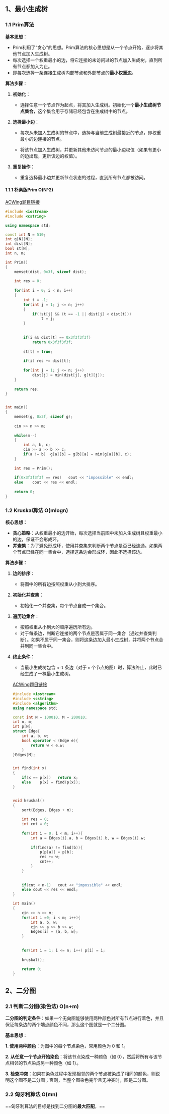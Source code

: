 ## 1、最小生成树

### 1.1 Prim算法

**基本思想**：

* Prim利用了“贪心”的思想。Prim算法的核心思想是从一个节点开始，逐步将其他节点加入生成树。
* 每次选择一个权重最小的边，将它连接的未访问过的节点加入生成树，直到所有节点都加入为止。
* 即每次选择一条连接生成树内部节点和外部节点的**最小权重边**。

**算法步骤**：

1. **初始化**：
   * 选择任意一个节点作为起点，将其加入生成树。初始化一个**最小生成树节点集合**，这个集合用于存储已经包含在生成树中的节点。

2. **选择最小边**：

   * 每次从未加入生成树的节点中，选择与当前生成树最接近的节点，即权重最小的边连接的节点。

   * 将该节点加入生成树，并更新其他未访问节点的最小边权值（如果有更小的边出现，更新该边的权值）。

3. **重复操作**：
   * 重复选择最小边并更新节点状态的过程，直到所有节点都被访问。

#### 1.1.1 朴素版Prim O(N^2)

[ACWing题目链接](https://www.acwing.com/problem/content/860/)

```cpp
#include <iostream>
#include <cstring>

using namespace std;

const int N = 510;
int g[N][N];
int dist[N];
bool st[N];
int n, m;

int Prim()
{
    memset(dist, 0x3f, sizeof dist);
    
    int res = 0;
    
    for(int i = 0; i < n; i++)
    {
        int t = -1;
        for(int j = 1; j <= n; j++)
        {
            if(!st[j] && (t == -1 || dist[j] < dist[t]))
                t = j;
        }
        
        
        if(i && dist[t] == 0x3f3f3f3f)
            return 0x3f3f3f3f;
        
        st[t] = true;
        
        if(i) res += dist[t];
        
        for(int j = 1; j <= n; j++)
            dist[j] = min(dist[j], g[t][j]);
    }
    
    return res;
}


int main()
{
    memset(g, 0x3f, sizeof g);
    
    cin >> n >> m;
    
    while(m--)
    {
        int a, b, c;
        cin >> a >> b >> c;
        if(a != b)  g[a][b] = g[b][a] = min(g[a][b], c);
    }
    
    int res = Prim();
    
    if(0x3f3f3f3f == res)   cout << "impossible" << endl;
    else    cout << res << endl;
    
    return 0;
}
```



### 1.2 Kruskal算法 O(mlogn)

**核心思想：**

* **贪心策略**：从权重最小的边开始，每次选择当前图中未加入生成树且权重最小的边，保证不会形成环。
* **并查集**：为了避免形成环，使用并查集来判断两个节点是否已经连通。如果两个节点已经在同一集合中，选择这条边会形成环，因此不选择该边。

**算法步骤：**

1. **边的排序**：

   - 将图中的所有边按照权重从小到大排序。

2. **初始化并查集**：

   - 初始化一个并查集，每个节点自成一个集合。

3. **遍历边集合**：

   - 按照权重从小到大的顺序遍历所有边。
   - 对于每条边，判断它连接的两个节点是否属于同一集合（通过并查集判断）。如果不属于同一集合，则将这条边加入最小生成树，并将两个节点合并到同一集合中。

4. **终止条件**：

   - 当最小生成树包含 `n-1` 条边（对于 `n` 个节点的图）时，算法终止，此时已经生成了一棵最小生成树。

   [ACWing题目链接](https://www.acwing.com/problem/content/861/)

   ```cpp
   #include <iostream>
   #include <cstring>
   #include <algorithm>
   using namespace std;
   
   const int N = 100010, M = 200010;
   int n, m;
   int p[N];
   struct Edge{
       int a, b, w;
       bool operator < (Edge e){
           return w < e.w;
       }
   }Edges[M];
   
   
   int find(int x)
   {
       if(x == p[x])   return x;
       else    p[x] = find(p[x]);
   }
   
   
   void kruskal()
   {
       sort(Edges, Edges + m);
       
       int res = 0;
       int cnt = 0;
       
       for(int i = 0; i < m; i++){
           int a = Edges[i].a, b = Edges[i].b, w = Edges[i].w;
           
           if(find(a) != find(b)){
               p[p[a]] = p[b];
               res += w;
               cnt++;
           }
       }
       
           
       if(cnt < n-1)   cout << "impossible" << endl;
       else cout << res << endl;
   }
   
   int main()
   {   
       cin >> n >> m;
       for(int i =0; i < m; i++){
           int a, b, w;
           cin >> a >> b >> w;
           Edges[i] = {a, b, w};
       }
       
       
       for(int i = 1; i <= n; i++) p[i] = i;
       
       kruskal();
   
       return 0;
   }
   ```

   

## 2、二分图

### 2.1 判断二分图(染色法) O(n+m)

**二分图的判定条件**：如果一个无向图能够使用两种颜色对所有节点进行着色，并且保证每条边的两个端点颜色不同，那么这个图就是一个二分图。

**基本思想**：

**1. 使用两种颜色**：为图中的每个节点染色，常用颜色为 0 和 1。

**2. 从任意一个节点开始染色**：将该节点染成一种颜色（如 0），然后将所有与该节点相邻的节点染成另一种颜色（如 1）。

**3. 检查冲突**：如果在染色过程中发现相邻的两个节点被染成了相同的颜色，则说明这个图不是二分图；否则，当整个图染色完毕且无冲突时，图是二分图。

### 2.2 匈牙利算法 O(mn)

==匈牙利算法的目标是找到二分图的**最大匹配**，==

